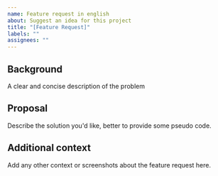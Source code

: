 ```yaml
---
name: Feature request in english
about: Suggest an idea for this project
title: "[Feature Request]"
labels: ""
assignees: ""
---
```


## Background

A clear and concise description of the problem

## Proposal

Describe the solution you'd like, better to provide some pseudo code.

## Additional context

Add any other context or screenshots about the feature request here.
